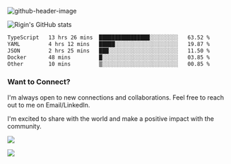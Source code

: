 
![github-header-image](https://github.com/riginoommen/riginoommen/assets/3840244/889cae65-df55-4cda-86cc-bf21bf1f2e96)

![Rigin's GitHub stats](https://github-readme-stats.vercel.app/api?username=riginoommen\&show_icons=true\&show=reviews,discussions_started,discussions_answered,prs_merged,prs_merged_percentage)


<!--START_SECTION:waka-->

```txt
TypeScript   13 hrs 26 mins  ████████████████░░░░░░░░░   63.52 %
YAML         4 hrs 12 mins   █████░░░░░░░░░░░░░░░░░░░░   19.87 %
JSON         2 hrs 25 mins   ███░░░░░░░░░░░░░░░░░░░░░░   11.50 %
Docker       48 mins         █░░░░░░░░░░░░░░░░░░░░░░░░   03.85 %
Other        10 mins         ▒░░░░░░░░░░░░░░░░░░░░░░░░   00.85 %
```

<!--END_SECTION:waka-->

### Want to Connect?

I'm always open to new connections and collaborations. Feel free to reach out to me on Email/LinkedIn.

I'm excited to share with the world and make a positive impact with the community.

![](https://komarev.com/ghpvc/?username=riginoommen)

![](https://hit.yhype.me/github/profile?user_id=3840244)

